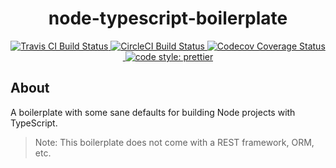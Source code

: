 <h1 align="center">node-typescript-boilerplate</h1>

<p align="center">
  <a href="https://travis-ci.org/prettier/prettier">
    <img alt="Travis CI Build Status" src="https://img.shields.io/travis/mattpjohnson/node-typescript-boilerplate/master.svg?style=flat-square&label=Travis+CI">
  </a>
  <a href="https://circleci.com/gh/mattpjohnson/node-typescript-boilerplate">
    <img alt="CircleCI Build Status" src="https://img.shields.io/circleci/project/github/mattpjohnson/node-typescript-boilerplate/master.svg?style=flat-square&label=CircleCI">
  </a>
  <a href="https://codecov.io/gh/mattpjohnson/node-typescript-boilerplate">
    <img alt="Codecov Coverage Status" src="https://img.shields.io/codecov/c/github/mattpjohnson/node-typescript-boilerplate.svg?style=flat-square">
  </a>
  <a href="https://sonarcloud.io/dashboard?id=mattpjohnson_node-typescript-boilerplate">
    <img alt="" src="https://sonarcloud.io/api/project_badges/measure?project=mattpjohnson_node-typescript-boilerplate&metric=alert_status">
  </a>
  <a href="#badge">
    <img alt="code style: prettier" src="https://img.shields.io/badge/code_style-prettier-ff69b4.svg?style=flat-square">
  </a>
</p>

## About

A boilerplate with some sane defaults for building Node projects with TypeScript.

> Note: This boilerplate does not come with a REST framework, ORM, etc.
